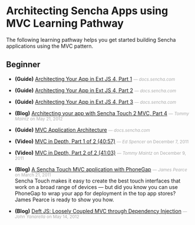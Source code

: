# Architecting Sencha Apps using MVC Learning Pathway
The following learning pathway helps you get started building Sencha applications using the MVC pattern.


## Beginner

- **(Guide)** [Architecting Your App in Ext JS 4, Part 1](http://docs.sencha.com/ext-js/4-1/#!/guide/mvc_pt1) <small style='color:#aaa;'>&mdash; _docs.sencha.com_</small>    
    
- **(Guide)** [Architecting Your App in Ext JS 4, Part 2](http://docs.sencha.com/ext-js/4-1/#!/guide/mvc_pt2) <small style='color:#aaa;'>&mdash; _docs.sencha.com_</small>    
    
- **(Guide)** [Architecting Your App in Ext JS 4, Part 3](http://docs.sencha.com/ext-js/4-1/#!/guide/mvc_pt3) <small style='color:#aaa;'>&mdash; _docs.sencha.com_</small>    
    
- **(Blog)** [Architecting your app with Sencha Touch 2 MVC, Part 4](http://www.sencha.com/blog/architecting-your-app-with-sencha-touch-2-mvc/) <small style='color:#aaa;'>&mdash; _Tommy Maintz_ on May 21, 2012</small>    
    
- **(Guide)** [MVC Application Architecture](http://docs.sencha.com/ext-js/4-1/#!/guide/application_architecture) <small style='color:#aaa;'>&mdash; _docs.sencha.com_</small>    
    
- **(Video)** [MVC in Depth, Part 1 of 2 (40:57)](http://www.sencha.com/conference/session/mvc-in-depth-pt-1) <small style='color:#aaa;'>&mdash; _Ed Spencer_ on December 7, 2011</small>    
    
- **(Video)** [MVC in Depth, Part 2 of 2 (41:03)](http://www.sencha.com/conference/session/mvc-in-depth-pt-2) <small style='color:#aaa;'>&mdash; _Tommy Maintz_ on December 9, 2011</small>    
    
- **(Blog)** [A Sencha Touch MVC application with PhoneGap](http://www.sencha.com/blog/a-sencha-touch-mvc-application-with-phonegap/) <small style='color:#aaa;'>&mdash; _James Pearce_ on March 21, 2011</small>    
    Sencha Touch makes it easy to create the best touch interfaces that work on a broad range of devices — but did you know you can use PhoneGap to wrap your app for deployment in the top app stores? James Pearce is ready to show you how.

- **(Blog)** [Deft JS: Loosely Coupled MVC through Dependency Injection](http://www.sencha.com/blog/deftjs-loosely-coupled-mvc-through-dependency-injection/) <small style='color:#aaa;'>&mdash; _John Yanarella_ on May 14, 2012</small>    
    

